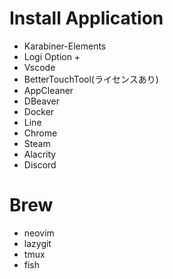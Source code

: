 # Install Application
- Karabiner-Elements
- Logi Option +
- Vscode
- BetterTouchTool(ライセンスあり)
- AppCleaner
- DBeaver
- Docker
- Line
- Chrome
- Steam
- Alacrity
- Discord

# Brew
- neovim
- lazygit
- tmux
- fish

